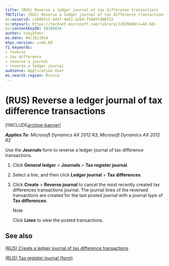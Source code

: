 ```yaml
---
title: (RUS) Reverse a ledger journal of tax difference transactions
TOCTitle: (RUS) Reverse a ledger journal of tax difference transactions
ms:assetid: c280bfc2-d447-4e61-a2bd-f5d85f408f22
ms:mtpsurl: https://technet.microsoft.com/library/JJ839688(v=AX.60)
ms:contentKeyID: 50396834
author: tonyafehr
ms.date: 04/18/2014
mtps_version: v=AX.60
f1_keywords:
- reverse
- tax difference
- reverse a journal
- reverse a ledger journal
audience: Application User
ms.search.region: Russia
---
```


# (RUS) Reverse a ledger journal of tax difference transactions 


[!INCLUDE[archive-banner](includes/archive-banner.md)]


_**Applies To:** Microsoft Dynamics AX 2012 R3, Microsoft Dynamics AX 2012 R2_

Use the **Journals** form to reverse a ledger journal of tax difference transactions.

1.  Click **General ledger** \> **Journals** \> **Tax register journal**.

2.  Select a line, and then click **Ledger journal** \> **Tax differences**.

3.  Click **Create** \> **Reverse journal** to cancel the most recently created tax differences transactions journal. The journal lines of the reversed transactions are created for the last posted journal with a journal type of **Tax differences**.
    

    > [!NOTE]
    > <P>Click <STRONG>Lines</STRONG> to view the posted transactions.</P>



## See also

[(RUS) Create a ledger journal of tax difference transactions](rus-create-a-ledger-journal-of-tax-difference-transactions.md)

[(RUS) Tax register journal (form)](https://technet.microsoft.com/library/jj856114\(v=ax.60\))

  


